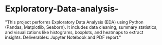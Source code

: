 # Exploratory-Data-analysis-
"This project performs Exploratory Data Analysis (EDA) using Python (Pandas, Matplotlib, Seaborn). It includes data cleaning, summary statistics, and visualizations like histograms, boxplots, and heatmaps to extract insights. Deliverables: Jupyter Notebook and PDF report."
